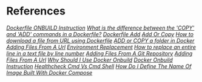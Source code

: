 <!-- Autor: Daniel Benjamin Perez Morales -->
<!-- GitHub: https://github.com/D4nitrix13 -->
<!-- GitLab: https://gitlab.com/D4nitrix13 -->
<!-- Correo electrónico: danielperezdev@proton.me -->

# **References**

*[Dockerfile ONBUILD Instruction](https://stackoverflow.com/questions/34863114/dockerfile-onbuild-instruction "https://stackoverflow.com/questions/34863114/dockerfile-onbuild-instruction")*
*[What is the difference between the 'COPY' and 'ADD' commands in a Dockerfile?](https://stackoverflow.com/questions/24958140/what-is-the-difference-between-the-copy-and-add-commands-in-a-dockerfile "https://stackoverflow.com/questions/24958140/what-is-the-difference-between-the-copy-and-add-commands-in-a-dockerfile")*
*[Dockerfile Add](https://docs.docker.com/reference/dockerfile/#add "https://docs.docker.com/reference/dockerfile/#add")*
*[Add Or Copy](https://docs.docker.com/build/building/best-practices/#add-or-copy "https://docs.docker.com/build/building/best-practices/#add-or-copy")*
*[How to download a file from URL using Dockerfile](https://stackoverflow.com/questions/67401830/how-to-download-a-file-from-url-using-dockerfile "https://stackoverflow.com/questions/67401830/how-to-download-a-file-from-url-using-dockerfile")*
*[ADD or COPY a folder in Docker](https://stackoverflow.com/questions/28599571/add-or-copy-a-folder-in-docker "https://stackoverflow.com/questions/28599571/add-or-copy-a-folder-in-docker")*
*[Adding Files From A Url](https://docs.docker.com/reference/dockerfile/#adding-files-from-a-url "https://docs.docker.com/reference/dockerfile/#adding-files-from-a-url")*
*[Environment Replacement](https://docs.docker.com/reference/dockerfile/#environment-replacement "https://docs.docker.com/reference/dockerfile/#environment-replacement")*
*[How to replace an entire line in a text file by line number](https://stackoverflow.com/questions/11145270/how-to-replace-an-entire-line-in-a-text-file-by-line-number "https://stackoverflow.com/questions/11145270/how-to-replace-an-entire-line-in-a-text-file-by-line-number")*
*[Adding Files From A Git Repository](https://docs.docker.com/reference/dockerfile/#adding-files-from-a-git-repository "https://docs.docker.com/reference/dockerfile/#adding-files-from-a-git-repository")*
*[Adding Files From A Url](https://docs.docker.com/reference/dockerfile/#adding-files-from-a-url "https://docs.docker.com/reference/dockerfile/#adding-files-from-a-url")*
*[Why Should I Use Docker Onbuild](https://stackoverflow.com/questions/60319669/why-should-i-use-docker-onbuild "https://stackoverflow.com/questions/60319669/why-should-i-use-docker-onbuild")*
*[Docker Onbuild Instruction](https://blog.techiescamp.com/docker-onbuild-instruction/ "https://blog.techiescamp.com/docker-onbuild-instruction/")*
*[Healthcheck Cmd Vs Cmd Shell](https://devops.stackexchange.com/questions/11501/healthcheck-cmd-vs-cmd-shell "https://devops.stackexchange.com/questions/11501/healthcheck-cmd-vs-cmd-shell")*
*[How Do I Define The Name Of Image Built With Docker Compose](https://stackoverflow.com/questions/32230577/how-do-i-define-the-name-of-image-built-with-docker-compose "https://stackoverflow.com/questions/32230577/how-do-i-define-the-name-of-image-built-with-docker-compose")*

